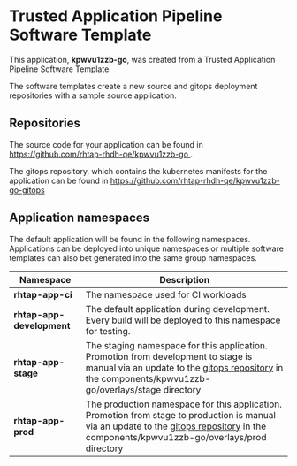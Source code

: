 # Trusted Application Pipeline Software Template

This application, **kpwvu1zzb-go**, was created from a Trusted Application Pipeline Software Template.

The software templates create a new source and gitops deployment repositories with a sample source application. 

## Repositories

The source code for your application can be found in [https://github.com/rhtap-rhdh-qe/kpwvu1zzb-go ](https://github.com/rhtap-rhdh-qe/kpwvu1zzb-go ).
 
The gitops repository, which contains the kubernetes manifests for the application can be found in 
[https://github.com/rhtap-rhdh-qe/kpwvu1zzb-go-gitops ](https://github.com/rhtap-rhdh-qe/kpwvu1zzb-go-gitops ) 

## Application namespaces 

The default application will be found in the following namespaces. Applications can be deployed into unique namespaces or multiple software templates can also bet generated into the same group namespaces.  

|  Namespace   |  Description   |  
| -------- | -------- |
| **rhtap-app-ci** | The namespace used for CI workloads |
| **rhtap-app-development** | The default application during development. Every build will be deployed to this namespace for testing. |
| **rhtap-app-stage** | The staging namespace for this application. Promotion from development to stage is manual via an update to the [gitops repository](https://github.com/rhtap-rhdh-qe/kpwvu1zzb-go-gitops ) in the components/kpwvu1zzb-go/overlays/stage directory |
| **rhtap-app-prod** | The production namespace for this application. Promotion from stage to production is manual via an update to the [gitops repository](https://github.com/rhtap-rhdh-qe/kpwvu1zzb-go-gitops ) in the components/kpwvu1zzb-go/overlays/prod directory |